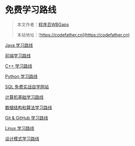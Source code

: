 # 免费学习路线

> 本文作者：[程序员WBGaps](https://yuyuanweb.feishu.cn/wiki/Abldw5WkjidySxkKxU2cQdAtnah)
>
> 本站地址：[https://codefather.cn](https://codefather.cn)


[Java 学习路线](Java学习路线%20by%20程序员WBGaps.md)

[前端学习路线](前端学习路线%20by%20程序员WBGaps.md)

[C++ 学习路线](C++学习路线%20by%20程序员WBGaps.md)

[Python 学习路线](Python学习路线%20by%20程序员WBGaps.md)

[SQL 免费实战自学网站](SQL免费实战自学网站%20by%20程序员WBGaps.md)

[计算机基础学习路线](计算机基础学习路线%20by%20程序员WBGaps.md)

[数据结构和算法学习路线](数据结构和算法学习路线%20by%20程序员WBGaps.md)

[Git & GitHub 学习路线](Git&GitHub学习路线%20by%20程序员WBGaps.md)

[Linux 学习路线](Linux学习路线%20by%20程序员WBGaps.md)

[设计模式学习路线](设计模式学习路线%20by%20程序员WBGaps.md)





